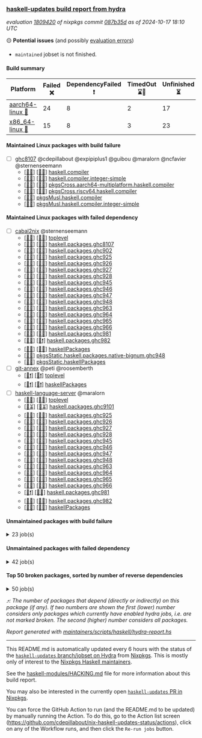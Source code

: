 ### [haskell-updates build report from hydra](https://hydra.nixos.org/jobset/nixpkgs/haskell-updates)
*evaluation [1809420](https://hydra.nixos.org/eval/1809420) of nixpkgs commit [087b35d](https://github.com/NixOS/nixpkgs/commits/087b35da82a258d470f0eff62985a5250cfdda44) as of 2024-10-17 18:10 UTC*

🟡 **Potential issues** (and possibly [evaluation errors](https://hydra.nixos.org/jobset/nixpkgs/haskell-updates))
  * `maintained` jobset is not finished.

#### Build summary

 | Platform | Failed ❌ | DependencyFailed ❗ | TimedOut ⌛🚫 | Unfinished ⏳ | Success ✅ | 
 | --- | --- | --- | --- | --- | --- | 
 | [aarch64-linux 📱](https://hydra.nixos.org/eval/1809420?filter=.aarch64-linux) | 24 | 8 | 2 | 17 | 6568 | 
 | [x86_64-linux 🐧](https://hydra.nixos.org/eval/1809420?filter=.x86_64-linux) | 15 | 8 | 3 | 23 | 6612 | 
#### Maintained Linux packages with build failure
- [ ] [ghc8107](https://hydra.nixos.org/eval/1809420?filter=ghc8107) @cdepillabout @expipiplus1 @guibou @maralorn @ncfavier @sternenseemann
  - [[📱✅]](https://hydra.nixos.org/build/275143137) [[🐧✅]](https://hydra.nixos.org/build/275133413) [haskell.compiler](https://hydra.nixos.org/eval/1809420?filter=haskell.compiler.ghc8107)
  - [[📱✅]](https://hydra.nixos.org/build/275137041) [[🐧✅]](https://hydra.nixos.org/build/275133928) [haskell.compiler.integer-simple](https://hydra.nixos.org/eval/1809420?filter=haskell.compiler.integer-simple.ghc8107)
  - [[📱✅]](https://hydra.nixos.org/build/275141601) [[🐧✅]](https://hydra.nixos.org/build/275141099) [pkgsCross.aarch64-multiplatform.haskell.compiler](https://hydra.nixos.org/eval/1809420?filter=pkgsCross.aarch64-multiplatform.haskell.compiler.ghc8107)
  - [[📱❌]](https://hydra.nixos.org/build/275134278) [[🐧❌]](https://hydra.nixos.org/build/275143167) [pkgsCross.riscv64.haskell.compiler](https://hydra.nixos.org/eval/1809420?filter=pkgsCross.riscv64.haskell.compiler.ghc8107)
  -  [[🐧✅]](https://hydra.nixos.org/build/275140069) [pkgsMusl.haskell.compiler](https://hydra.nixos.org/eval/1809420?filter=pkgsMusl.haskell.compiler.ghc8107)
  -  [[🐧✅]](https://hydra.nixos.org/build/275133022) [pkgsMusl.haskell.compiler.integer-simple](https://hydra.nixos.org/eval/1809420?filter=pkgsMusl.haskell.compiler.integer-simple.ghc8107)
#### Maintained Linux packages with failed dependency
- [ ] [cabal2nix](https://hydra.nixos.org/eval/1809420?filter=cabal2nix) @sternenseemann
  - [[📱✅]](https://hydra.nixos.org/build/275134692) [[🐧✅]](https://hydra.nixos.org/build/275144330) [toplevel](https://hydra.nixos.org/eval/1809420?filter=cabal2nix)
  - [[📱✅]](https://hydra.nixos.org/build/275139387) [[🐧✅]](https://hydra.nixos.org/build/275136993) [haskell.packages.ghc8107](https://hydra.nixos.org/eval/1809420?filter=haskell.packages.ghc8107.cabal2nix)
  - [[📱✅]](https://hydra.nixos.org/build/275135891) [[🐧✅]](https://hydra.nixos.org/build/275142346) [haskell.packages.ghc902](https://hydra.nixos.org/eval/1809420?filter=haskell.packages.ghc902.cabal2nix)
  - [[📱✅]](https://hydra.nixos.org/build/275146122) [[🐧✅]](https://hydra.nixos.org/build/275134332) [haskell.packages.ghc925](https://hydra.nixos.org/eval/1809420?filter=haskell.packages.ghc925.cabal2nix)
  - [[📱✅]](https://hydra.nixos.org/build/275141333) [[🐧✅]](https://hydra.nixos.org/build/275138245) [haskell.packages.ghc926](https://hydra.nixos.org/eval/1809420?filter=haskell.packages.ghc926.cabal2nix)
  - [[📱✅]](https://hydra.nixos.org/build/275143153) [[🐧✅]](https://hydra.nixos.org/build/275139117) [haskell.packages.ghc927](https://hydra.nixos.org/eval/1809420?filter=haskell.packages.ghc927.cabal2nix)
  - [[📱✅]](https://hydra.nixos.org/build/275134300) [[🐧✅]](https://hydra.nixos.org/build/275133298) [haskell.packages.ghc928](https://hydra.nixos.org/eval/1809420?filter=haskell.packages.ghc928.cabal2nix)
  - [[📱✅]](https://hydra.nixos.org/build/275134920) [[🐧✅]](https://hydra.nixos.org/build/275145718) [haskell.packages.ghc945](https://hydra.nixos.org/eval/1809420?filter=haskell.packages.ghc945.cabal2nix)
  - [[📱✅]](https://hydra.nixos.org/build/275138339) [[🐧✅]](https://hydra.nixos.org/build/275143262) [haskell.packages.ghc946](https://hydra.nixos.org/eval/1809420?filter=haskell.packages.ghc946.cabal2nix)
  - [[📱✅]](https://hydra.nixos.org/build/275146384) [[🐧✅]](https://hydra.nixos.org/build/275142805) [haskell.packages.ghc947](https://hydra.nixos.org/eval/1809420?filter=haskell.packages.ghc947.cabal2nix)
  - [[📱✅]](https://hydra.nixos.org/build/275145431) [[🐧✅]](https://hydra.nixos.org/build/275142919) [haskell.packages.ghc948](https://hydra.nixos.org/eval/1809420?filter=haskell.packages.ghc948.cabal2nix)
  - [[📱✅]](https://hydra.nixos.org/build/275140852) [[🐧✅]](https://hydra.nixos.org/build/275143924) [haskell.packages.ghc963](https://hydra.nixos.org/eval/1809420?filter=haskell.packages.ghc963.cabal2nix)
  - [[📱✅]](https://hydra.nixos.org/build/275136605) [[🐧✅]](https://hydra.nixos.org/build/275143999) [haskell.packages.ghc964](https://hydra.nixos.org/eval/1809420?filter=haskell.packages.ghc964.cabal2nix)
  - [[📱✅]](https://hydra.nixos.org/build/275135476) [[🐧✅]](https://hydra.nixos.org/build/275146166) [haskell.packages.ghc965](https://hydra.nixos.org/eval/1809420?filter=haskell.packages.ghc965.cabal2nix)
  - [[📱✅]](https://hydra.nixos.org/build/275146806) [[🐧✅]](https://hydra.nixos.org/build/275145910) [haskell.packages.ghc966](https://hydra.nixos.org/eval/1809420?filter=haskell.packages.ghc966.cabal2nix)
  - [[📱✅]](https://hydra.nixos.org/build/275145023) [[🐧✅]](https://hydra.nixos.org/build/275144477) [haskell.packages.ghc981](https://hydra.nixos.org/eval/1809420?filter=haskell.packages.ghc981.cabal2nix)
  - [[📱✅]](https://hydra.nixos.org/build/275146691) [[🐧❗]](https://hydra.nixos.org/build/275139988) [haskell.packages.ghc982](https://hydra.nixos.org/eval/1809420?filter=haskell.packages.ghc982.cabal2nix)
  - [[📱✅]](https://hydra.nixos.org/build/275134138) [[🐧✅]](https://hydra.nixos.org/build/275139425) [haskellPackages](https://hydra.nixos.org/eval/1809420?filter=haskellPackages.cabal2nix)
  -  [[🐧✅]](https://hydra.nixos.org/build/275139283) [pkgsStatic.haskell.packages.native-bignum.ghc948](https://hydra.nixos.org/eval/1809420?filter=pkgsStatic.haskell.packages.native-bignum.ghc948.cabal2nix)
  -  [[🐧✅]](https://hydra.nixos.org/build/275142466) [pkgsStatic.haskellPackages](https://hydra.nixos.org/eval/1809420?filter=pkgsStatic.haskellPackages.cabal2nix)
- [ ] [git-annex](https://hydra.nixos.org/eval/1809420?filter=git-annex) @peti @roosemberth
  - [[📱❗]](https://hydra.nixos.org/build/275135232) [[🐧❗]](https://hydra.nixos.org/build/275144880) [toplevel](https://hydra.nixos.org/eval/1809420?filter=git-annex)
  - [[📱❗]](https://hydra.nixos.org/build/275146007) [[🐧❗]](https://hydra.nixos.org/build/275138020) [haskellPackages](https://hydra.nixos.org/eval/1809420?filter=haskellPackages.git-annex)
- [ ] [haskell-language-server](https://hydra.nixos.org/eval/1809420?filter=haskell-language-server) @maralorn
  - [[📱✅]](https://hydra.nixos.org/build/275143224) [[🐧✅]](https://hydra.nixos.org/build/275145126) [toplevel](https://hydra.nixos.org/eval/1809420?filter=haskell-language-server)
  - [[📱⏳]](https://hydra.nixos.org/build/275522624) [[🐧⏳]](https://hydra.nixos.org/build/275522643) [haskell.packages.ghc9101](https://hydra.nixos.org/eval/1809420?filter=haskell.packages.ghc9101.haskell-language-server)
  - [[📱✅]](https://hydra.nixos.org/build/275134753) [[🐧✅]](https://hydra.nixos.org/build/275135214) [haskell.packages.ghc925](https://hydra.nixos.org/eval/1809420?filter=haskell.packages.ghc925.haskell-language-server)
  - [[📱✅]](https://hydra.nixos.org/build/275142274) [[🐧✅]](https://hydra.nixos.org/build/275135511) [haskell.packages.ghc926](https://hydra.nixos.org/eval/1809420?filter=haskell.packages.ghc926.haskell-language-server)
  - [[📱✅]](https://hydra.nixos.org/build/275133987) [[🐧✅]](https://hydra.nixos.org/build/275140445) [haskell.packages.ghc927](https://hydra.nixos.org/eval/1809420?filter=haskell.packages.ghc927.haskell-language-server)
  - [[📱✅]](https://hydra.nixos.org/build/275138048) [[🐧✅]](https://hydra.nixos.org/build/275140557) [haskell.packages.ghc928](https://hydra.nixos.org/eval/1809420?filter=haskell.packages.ghc928.haskell-language-server)
  - [[📱✅]](https://hydra.nixos.org/build/275137201) [[🐧✅]](https://hydra.nixos.org/build/275140213) [haskell.packages.ghc945](https://hydra.nixos.org/eval/1809420?filter=haskell.packages.ghc945.haskell-language-server)
  - [[📱✅]](https://hydra.nixos.org/build/275146481) [[🐧✅]](https://hydra.nixos.org/build/275133961) [haskell.packages.ghc946](https://hydra.nixos.org/eval/1809420?filter=haskell.packages.ghc946.haskell-language-server)
  - [[📱✅]](https://hydra.nixos.org/build/275146574) [[🐧✅]](https://hydra.nixos.org/build/275142399) [haskell.packages.ghc947](https://hydra.nixos.org/eval/1809420?filter=haskell.packages.ghc947.haskell-language-server)
  - [[📱✅]](https://hydra.nixos.org/build/275143814) [[🐧✅]](https://hydra.nixos.org/build/275137605) [haskell.packages.ghc948](https://hydra.nixos.org/eval/1809420?filter=haskell.packages.ghc948.haskell-language-server)
  - [[📱✅]](https://hydra.nixos.org/build/275133513) [[🐧✅]](https://hydra.nixos.org/build/275140938) [haskell.packages.ghc963](https://hydra.nixos.org/eval/1809420?filter=haskell.packages.ghc963.haskell-language-server)
  - [[📱✅]](https://hydra.nixos.org/build/275137612) [[🐧✅]](https://hydra.nixos.org/build/275138102) [haskell.packages.ghc964](https://hydra.nixos.org/eval/1809420?filter=haskell.packages.ghc964.haskell-language-server)
  - [[📱✅]](https://hydra.nixos.org/build/275135201) [[🐧✅]](https://hydra.nixos.org/build/275146938) [haskell.packages.ghc965](https://hydra.nixos.org/eval/1809420?filter=haskell.packages.ghc965.haskell-language-server)
  - [[📱✅]](https://hydra.nixos.org/build/275136745) [[🐧✅]](https://hydra.nixos.org/build/275137636) [haskell.packages.ghc966](https://hydra.nixos.org/eval/1809420?filter=haskell.packages.ghc966.haskell-language-server)
  - [[📱❗]](https://hydra.nixos.org/build/275139800) [[🐧✅]](https://hydra.nixos.org/build/275136416) [haskell.packages.ghc981](https://hydra.nixos.org/eval/1809420?filter=haskell.packages.ghc981.haskell-language-server)
  - [[📱✅]](https://hydra.nixos.org/build/275138068) [[🐧✅]](https://hydra.nixos.org/build/275134294) [haskell.packages.ghc982](https://hydra.nixos.org/eval/1809420?filter=haskell.packages.ghc982.haskell-language-server)
  - [[📱✅]](https://hydra.nixos.org/build/275134929) [[🐧✅]](https://hydra.nixos.org/build/275138372) [haskellPackages](https://hydra.nixos.org/eval/1809420?filter=haskellPackages.haskell-language-server)
#### Unmaintained packages with build failure
<details><summary>23 job(s) </summary>

- [ ] [[📱❌]](https://hydra.nixos.org/build/275133735) [[🐧❌]](https://hydra.nixos.org/build/275139962) [haskellPackages.phladiprelio-general-datatype](https://hydra.nixos.org/eval/1809420?filter=haskellPackages.phladiprelio-general-datatype)  ⤴️ 3 | 3
- [ ] [[📱❌]](https://hydra.nixos.org/build/275138479) [[🐧❌]](https://hydra.nixos.org/build/275136298) [haskellPackages.ukrainian-phonetics-basic-array](https://hydra.nixos.org/eval/1809420?filter=haskellPackages.ukrainian-phonetics-basic-array)  ⤴️ 2 | 13
- [ ] [[📱❌]](https://hydra.nixos.org/build/275136357) [[🐧❌]](https://hydra.nixos.org/build/275143090) [haskellPackages.phonetic-languages-phonetics-basics](https://hydra.nixos.org/eval/1809420?filter=haskellPackages.phonetic-languages-phonetics-basics)  ⤴️ 2 | 5
- [ ] [[📱❌]](https://hydra.nixos.org/build/275140660) [[🐧❌]](https://hydra.nixos.org/build/275138098) [haskellPackages.phonetic-languages-ukrainian-array](https://hydra.nixos.org/eval/1809420?filter=haskellPackages.phonetic-languages-ukrainian-array)  ⤴️ 1 | 3
- [ ] [[📱❌]](https://hydra.nixos.org/build/275137749) [[🐧✅]](https://hydra.nixos.org/build/275133748) [haskellPackages.nlopt-haskell](https://hydra.nixos.org/eval/1809420?filter=haskellPackages.nlopt-haskell)  ⤴️ 1 | 1
- [ ] [[📱❌]](https://hydra.nixos.org/build/275143790) [[🐧✅]](https://hydra.nixos.org/build/275139212) [haskellPackages.freetype2](https://hydra.nixos.org/eval/1809420?filter=haskellPackages.freetype2)  ⤴️ 0 | 12
- [ ] [[📱❌]](https://hydra.nixos.org/build/275144835) [[🐧✅]](https://hydra.nixos.org/build/275145197) [haskellPackages.hw-simd](https://hydra.nixos.org/eval/1809420?filter=haskellPackages.hw-simd)  ⤴️ 0 | 9
- [ ] [[📱❌]](https://hydra.nixos.org/build/275142569) [[🐧❌]](https://hydra.nixos.org/build/275141793) [haskellPackages.free-alacarte](https://hydra.nixos.org/eval/1809420?filter=haskellPackages.free-alacarte)  ⤴️ 0 | 2
- [ ] [[📱❌]](https://hydra.nixos.org/build/275135619) [[🐧✅]](https://hydra.nixos.org/build/275140417) [haskellPackages.GOST34112012-Hash](https://hydra.nixos.org/eval/1809420?filter=haskellPackages.GOST34112012-Hash) 
- [ ] [[📱❌]](https://hydra.nixos.org/build/275136420) [[🐧✅]](https://hydra.nixos.org/build/275136977) [haskellPackages.HsASA](https://hydra.nixos.org/eval/1809420?filter=haskellPackages.HsASA) 
- [ ] [[📱❌]](https://hydra.nixos.org/build/275145196) [[🐧❌]](https://hydra.nixos.org/build/275141563) [haskellPackages.github-app-token](https://hydra.nixos.org/eval/1809420?filter=haskellPackages.github-app-token) 
- [ ] [[📱❌]](https://hydra.nixos.org/build/275133904) [[🐧❌]](https://hydra.nixos.org/build/275138146) [haskellPackages.harpie](https://hydra.nixos.org/eval/1809420?filter=haskellPackages.harpie) 
- [ ] [[📱❌]](https://hydra.nixos.org/build/275133947) [[🐧❌]](https://hydra.nixos.org/build/275143966) [haskellPackages.json-to-type](https://hydra.nixos.org/eval/1809420?filter=haskellPackages.json-to-type) 
- [ ] [[📱❌]](https://hydra.nixos.org/build/275135926) [[🐧❌]](https://hydra.nixos.org/build/275140771) [haskellPackages.minion-openapi3](https://hydra.nixos.org/eval/1809420?filter=haskellPackages.minion-openapi3) 
- [ ] [[📱❌]](https://hydra.nixos.org/build/275135200) [[🐧❌]](https://hydra.nixos.org/build/275146693) [haskellPackages.mockcat](https://hydra.nixos.org/eval/1809420?filter=haskellPackages.mockcat) 
- [ ] [[📱❌]](https://hydra.nixos.org/build/275139254) [[🐧❌]](https://hydra.nixos.org/build/275145626) [haskellPackages.paseto](https://hydra.nixos.org/eval/1809420?filter=haskellPackages.paseto) 
- [ ] [[📱❌]](https://hydra.nixos.org/build/275141480) [[🐧❌]](https://hydra.nixos.org/build/275144296) [haskellPackages.polysemy-blockfrost](https://hydra.nixos.org/eval/1809420?filter=haskellPackages.polysemy-blockfrost) 
- [ ] [[📱❌]](https://hydra.nixos.org/build/275133911) [[🐧⌛🚫]](https://hydra.nixos.org/build/275134915) [haskellPackages.significant-figures](https://hydra.nixos.org/eval/1809420?filter=haskellPackages.significant-figures) 
- [ ] [[📱❌]](https://hydra.nixos.org/build/275138606) [[🐧✅]](https://hydra.nixos.org/build/275138072) [haskellPackages.simdutf](https://hydra.nixos.org/eval/1809420?filter=haskellPackages.simdutf) 
- [ ] [[📱❌]](https://hydra.nixos.org/build/275134700) [[🐧❌]](https://hydra.nixos.org/build/275140265) [haskellPackages.tasty-flaky](https://hydra.nixos.org/eval/1809420?filter=haskellPackages.tasty-flaky) 
- [ ] [[📱❌]](https://hydra.nixos.org/build/275140675) [[🐧✅]](https://hydra.nixos.org/build/275136232) [haskellPackages.tasty-papi](https://hydra.nixos.org/eval/1809420?filter=haskellPackages.tasty-papi) 
- [ ] [[📱❌]](https://hydra.nixos.org/build/275145464) [[🐧✅]](https://hydra.nixos.org/build/275135779) [haskellPackages.twobitreader](https://hydra.nixos.org/eval/1809420?filter=haskellPackages.twobitreader) 
- [ ] [[📱❌]](https://hydra.nixos.org/build/275144097) [[🐧❌]](https://hydra.nixos.org/build/275135174) [haskellPackages.yggdrasil-schema](https://hydra.nixos.org/eval/1809420?filter=haskellPackages.yggdrasil-schema) 
</details>

#### Unmaintained packages with failed dependency
<details><summary>42 job(s) </summary>

- [ ] [hpack](https://hydra.nixos.org/eval/1809420?filter=hpack)  ⤴️ 3 | 15
  - [[📱✅]](https://hydra.nixos.org/build/275143435) [[🐧✅]](https://hydra.nixos.org/build/275143537) [toplevel](https://hydra.nixos.org/eval/1809420?filter=hpack)
  - [[📱✅]](https://hydra.nixos.org/build/275142702) [[🐧✅]](https://hydra.nixos.org/build/275138717) [haskell.packages.ghc8107](https://hydra.nixos.org/eval/1809420?filter=haskell.packages.ghc8107.hpack)
  - [[📱✅]](https://hydra.nixos.org/build/275133345) [[🐧✅]](https://hydra.nixos.org/build/275145735) [haskell.packages.ghc902](https://hydra.nixos.org/eval/1809420?filter=haskell.packages.ghc902.hpack)
  - [[📱✅]](https://hydra.nixos.org/build/275136739) [[🐧✅]](https://hydra.nixos.org/build/275146082) [haskell.packages.ghc925](https://hydra.nixos.org/eval/1809420?filter=haskell.packages.ghc925.hpack)
  - [[📱✅]](https://hydra.nixos.org/build/275134847) [[🐧✅]](https://hydra.nixos.org/build/275139310) [haskell.packages.ghc926](https://hydra.nixos.org/eval/1809420?filter=haskell.packages.ghc926.hpack)
  - [[📱✅]](https://hydra.nixos.org/build/275146369) [[🐧✅]](https://hydra.nixos.org/build/275144995) [haskell.packages.ghc927](https://hydra.nixos.org/eval/1809420?filter=haskell.packages.ghc927.hpack)
  - [[📱✅]](https://hydra.nixos.org/build/275134987) [[🐧✅]](https://hydra.nixos.org/build/275142922) [haskell.packages.ghc928](https://hydra.nixos.org/eval/1809420?filter=haskell.packages.ghc928.hpack)
  - [[📱✅]](https://hydra.nixos.org/build/275138559) [[🐧✅]](https://hydra.nixos.org/build/275142264) [haskell.packages.ghc945](https://hydra.nixos.org/eval/1809420?filter=haskell.packages.ghc945.hpack)
  - [[📱✅]](https://hydra.nixos.org/build/275143107) [[🐧✅]](https://hydra.nixos.org/build/275136403) [haskell.packages.ghc946](https://hydra.nixos.org/eval/1809420?filter=haskell.packages.ghc946.hpack)
  - [[📱✅]](https://hydra.nixos.org/build/275139012) [[🐧✅]](https://hydra.nixos.org/build/275136484) [haskell.packages.ghc947](https://hydra.nixos.org/eval/1809420?filter=haskell.packages.ghc947.hpack)
  - [[📱✅]](https://hydra.nixos.org/build/275137771) [[🐧✅]](https://hydra.nixos.org/build/275143720) [haskell.packages.ghc948](https://hydra.nixos.org/eval/1809420?filter=haskell.packages.ghc948.hpack)
  - [[📱✅]](https://hydra.nixos.org/build/275144009) [[🐧✅]](https://hydra.nixos.org/build/275134935) [haskell.packages.ghc963](https://hydra.nixos.org/eval/1809420?filter=haskell.packages.ghc963.hpack)
  - [[📱✅]](https://hydra.nixos.org/build/275145954) [[🐧✅]](https://hydra.nixos.org/build/275133795) [haskell.packages.ghc964](https://hydra.nixos.org/eval/1809420?filter=haskell.packages.ghc964.hpack)
  - [[📱✅]](https://hydra.nixos.org/build/275140212) [[🐧✅]](https://hydra.nixos.org/build/275145995) [haskell.packages.ghc965](https://hydra.nixos.org/eval/1809420?filter=haskell.packages.ghc965.hpack)
  - [[📱✅]](https://hydra.nixos.org/build/275145030) [[🐧✅]](https://hydra.nixos.org/build/275138641) [haskell.packages.ghc966](https://hydra.nixos.org/eval/1809420?filter=haskell.packages.ghc966.hpack)
  - [[📱✅]](https://hydra.nixos.org/build/275133197) [[🐧✅]](https://hydra.nixos.org/build/275142306) [haskell.packages.ghc981](https://hydra.nixos.org/eval/1809420?filter=haskell.packages.ghc981.hpack)
  - [[📱✅]](https://hydra.nixos.org/build/275136980) [[🐧❗]](https://hydra.nixos.org/build/275137357) [haskell.packages.ghc982](https://hydra.nixos.org/eval/1809420?filter=haskell.packages.ghc982.hpack)
  - [[📱✅]](https://hydra.nixos.org/build/275133621) [[🐧✅]](https://hydra.nixos.org/build/275134543) [haskellPackages](https://hydra.nixos.org/eval/1809420?filter=haskellPackages.hpack)
- [ ] [hoogle](https://hydra.nixos.org/eval/1809420?filter=hoogle)  ⤴️ 1 | 5
  - [[📱❗]](https://hydra.nixos.org/build/275144907) [[🐧✅]](https://hydra.nixos.org/build/275134582) [haskell.packages.ghc8107](https://hydra.nixos.org/eval/1809420?filter=haskell.packages.ghc8107.hoogle)
  - [[📱✅]](https://hydra.nixos.org/build/275145588) [[🐧✅]](https://hydra.nixos.org/build/275134825) [haskell.packages.ghc902](https://hydra.nixos.org/eval/1809420?filter=haskell.packages.ghc902.hoogle)
  - [[📱✅]](https://hydra.nixos.org/build/275139643) [[🐧✅]](https://hydra.nixos.org/build/275133213) [haskell.packages.ghc925](https://hydra.nixos.org/eval/1809420?filter=haskell.packages.ghc925.hoogle)
  - [[📱✅]](https://hydra.nixos.org/build/275143985) [[🐧✅]](https://hydra.nixos.org/build/275144275) [haskell.packages.ghc926](https://hydra.nixos.org/eval/1809420?filter=haskell.packages.ghc926.hoogle)
  - [[📱✅]](https://hydra.nixos.org/build/275144395) [[🐧✅]](https://hydra.nixos.org/build/275144592) [haskell.packages.ghc927](https://hydra.nixos.org/eval/1809420?filter=haskell.packages.ghc927.hoogle)
  - [[📱✅]](https://hydra.nixos.org/build/275135309) [[🐧✅]](https://hydra.nixos.org/build/275139286) [haskell.packages.ghc928](https://hydra.nixos.org/eval/1809420?filter=haskell.packages.ghc928.hoogle)
  - [[📱✅]](https://hydra.nixos.org/build/275136249) [[🐧✅]](https://hydra.nixos.org/build/275134426) [haskell.packages.ghc945](https://hydra.nixos.org/eval/1809420?filter=haskell.packages.ghc945.hoogle)
  - [[📱✅]](https://hydra.nixos.org/build/275134465) [[🐧✅]](https://hydra.nixos.org/build/275136708) [haskell.packages.ghc946](https://hydra.nixos.org/eval/1809420?filter=haskell.packages.ghc946.hoogle)
  - [[📱✅]](https://hydra.nixos.org/build/275134741) [[🐧✅]](https://hydra.nixos.org/build/275146648) [haskell.packages.ghc947](https://hydra.nixos.org/eval/1809420?filter=haskell.packages.ghc947.hoogle)
  - [[📱✅]](https://hydra.nixos.org/build/275137293) [[🐧✅]](https://hydra.nixos.org/build/275137383) [haskell.packages.ghc948](https://hydra.nixos.org/eval/1809420?filter=haskell.packages.ghc948.hoogle)
  - [[📱✅]](https://hydra.nixos.org/build/275144311) [[🐧✅]](https://hydra.nixos.org/build/275144889) [haskell.packages.ghc963](https://hydra.nixos.org/eval/1809420?filter=haskell.packages.ghc963.hoogle)
  - [[📱✅]](https://hydra.nixos.org/build/275137042) [[🐧✅]](https://hydra.nixos.org/build/275135390) [haskell.packages.ghc964](https://hydra.nixos.org/eval/1809420?filter=haskell.packages.ghc964.hoogle)
  - [[📱✅]](https://hydra.nixos.org/build/275143465) [[🐧✅]](https://hydra.nixos.org/build/275142848) [haskell.packages.ghc965](https://hydra.nixos.org/eval/1809420?filter=haskell.packages.ghc965.hoogle)
  - [[📱✅]](https://hydra.nixos.org/build/275141125) [[🐧✅]](https://hydra.nixos.org/build/275137566) [haskell.packages.ghc966](https://hydra.nixos.org/eval/1809420?filter=haskell.packages.ghc966.hoogle)
  - [[📱✅]](https://hydra.nixos.org/build/275141860) [[🐧✅]](https://hydra.nixos.org/build/275143553) [haskell.packages.ghc981](https://hydra.nixos.org/eval/1809420?filter=haskell.packages.ghc981.hoogle)
  - [[📱✅]](https://hydra.nixos.org/build/275137180) [[🐧❗]](https://hydra.nixos.org/build/275141367) [haskell.packages.ghc982](https://hydra.nixos.org/eval/1809420?filter=haskell.packages.ghc982.hoogle)
  - [[📱✅]](https://hydra.nixos.org/build/275145168) [[🐧✅]](https://hydra.nixos.org/build/275141042) [haskellPackages](https://hydra.nixos.org/eval/1809420?filter=haskellPackages.hoogle)
- [ ] [[📱❗]](https://hydra.nixos.org/build/275136451) [[🐧❗]](https://hydra.nixos.org/build/275141544) [haskellPackages.phladiprelio-general-shared](https://hydra.nixos.org/eval/1809420?filter=haskellPackages.phladiprelio-general-shared)  ⤴️ 1 | 1
- [ ] [[📱❗]](https://hydra.nixos.org/build/275135260) [[🐧❗]](https://hydra.nixos.org/build/275146103) [haskellPackages.phladiprelio-ukrainian-shared](https://hydra.nixos.org/eval/1809420?filter=haskellPackages.phladiprelio-ukrainian-shared)  ⤴️ 1 | 1
- [ ] [[📱❗]](https://hydra.nixos.org/build/275132822) [[🐧✅]](https://hydra.nixos.org/build/275133736) [haskellPackages.hmatrix-nlopt](https://hydra.nixos.org/eval/1809420?filter=haskellPackages.hmatrix-nlopt) 
- [ ] [[📱❗]](https://hydra.nixos.org/build/275139154) [[🐧❗]](https://hydra.nixos.org/build/275133109) [haskellPackages.phladiprelio-general-simple](https://hydra.nixos.org/eval/1809420?filter=haskellPackages.phladiprelio-general-simple) 
- [ ] [[📱❗]](https://hydra.nixos.org/build/275139053) [[🐧❗]](https://hydra.nixos.org/build/275133589) [haskellPackages.phladiprelio-ukrainian-simple](https://hydra.nixos.org/eval/1809420?filter=haskellPackages.phladiprelio-ukrainian-simple) 
</details>

#### Top 50 broken packages, sorted by number of reverse dependencies
<details><summary>50 job(s) </summary>

[gogol-core](https://packdeps.haskellers.com/reverse/gogol-core) ⤴️ 184  
[haskell98](https://packdeps.haskellers.com/reverse/haskell98) ⤴️ 152  
[failure](https://packdeps.haskellers.com/reverse/failure) ⤴️ 72  
[enumerator](https://packdeps.haskellers.com/reverse/enumerator) ⤴️ 56  
[connection](https://packdeps.haskellers.com/reverse/connection) ⤴️ 53  
[util](https://packdeps.haskellers.com/reverse/util) ⤴️ 49  
[derive](https://packdeps.haskellers.com/reverse/derive) ⤴️ 48  
[web-routes](https://packdeps.haskellers.com/reverse/web-routes) ⤴️ 43  
[accelerate](https://packdeps.haskellers.com/reverse/accelerate) ⤴️ 42  
[syb-with-class](https://packdeps.haskellers.com/reverse/syb-with-class) ⤴️ 42  
[MonadCatchIO-transformers](https://packdeps.haskellers.com/reverse/MonadCatchIO-transformers) ⤴️ 41  
[TypeCompose](https://packdeps.haskellers.com/reverse/TypeCompose) ⤴️ 41  
[PrimitiveArray](https://packdeps.haskellers.com/reverse/PrimitiveArray) ⤴️ 35  
[crypto-random](https://packdeps.haskellers.com/reverse/crypto-random) ⤴️ 35  
[rank1dynamic](https://packdeps.haskellers.com/reverse/rank1dynamic) ⤴️ 33  
[dual](https://packdeps.haskellers.com/reverse/dual) ⤴️ 32  
[hsp](https://packdeps.haskellers.com/reverse/hsp) ⤴️ 32  
[distributed-static](https://packdeps.haskellers.com/reverse/distributed-static) ⤴️ 31  
[language-ecmascript](https://packdeps.haskellers.com/reverse/language-ecmascript) ⤴️ 31  
[distributed-process](https://packdeps.haskellers.com/reverse/distributed-process) ⤴️ 30  
[iteratee](https://packdeps.haskellers.com/reverse/iteratee) ⤴️ 29  
[polysemy-time](https://packdeps.haskellers.com/reverse/polysemy-time) ⤴️ 29  
[composite-base](https://packdeps.haskellers.com/reverse/composite-base) ⤴️ 28  
[polysemy-resume](https://packdeps.haskellers.com/reverse/polysemy-resume) ⤴️ 28  
[polysemy-conc](https://packdeps.haskellers.com/reverse/polysemy-conc) ⤴️ 27  
[regexpr](https://packdeps.haskellers.com/reverse/regexpr) ⤴️ 27  
[crypto-numbers](https://packdeps.haskellers.com/reverse/crypto-numbers) ⤴️ 25  
[either-unwrap](https://packdeps.haskellers.com/reverse/either-unwrap) ⤴️ 25  
[polysemy-log](https://packdeps.haskellers.com/reverse/polysemy-log) ⤴️ 25  
[HList](https://packdeps.haskellers.com/reverse/HList) ⤴️ 24  
[web-routes-th](https://packdeps.haskellers.com/reverse/web-routes-th) ⤴️ 24  
[Crypto](https://packdeps.haskellers.com/reverse/Crypto) ⤴️ 22  
[crypto-pubkey](https://packdeps.haskellers.com/reverse/crypto-pubkey) ⤴️ 22  
[haskelldb](https://packdeps.haskellers.com/reverse/haskelldb) ⤴️ 22  
[wxdirect](https://packdeps.haskellers.com/reverse/wxdirect) ⤴️ 22  
[BiobaseTypes](https://packdeps.haskellers.com/reverse/BiobaseTypes) ⤴️ 21  
[alg](https://packdeps.haskellers.com/reverse/alg) ⤴️ 21  
[mmsyn2](https://packdeps.haskellers.com/reverse/mmsyn2) ⤴️ 21  
[userid](https://packdeps.haskellers.com/reverse/userid) ⤴️ 21  
[wxc](https://packdeps.haskellers.com/reverse/wxc) ⤴️ 21  
[biocore](https://packdeps.haskellers.com/reverse/biocore) ⤴️ 20  
[reform](https://packdeps.haskellers.com/reverse/reform) ⤴️ 20  
[wxcore](https://packdeps.haskellers.com/reverse/wxcore) ⤴️ 20  
[attoparsec-enumerator](https://packdeps.haskellers.com/reverse/attoparsec-enumerator) ⤴️ 19  
[bytestring-show](https://packdeps.haskellers.com/reverse/bytestring-show) ⤴️ 19  
[cprng-aes](https://packdeps.haskellers.com/reverse/cprng-aes) ⤴️ 19  
[fay](https://packdeps.haskellers.com/reverse/fay) ⤴️ 19  
[harp](https://packdeps.haskellers.com/reverse/harp) ⤴️ 19  
[hsx2hs](https://packdeps.haskellers.com/reverse/hsx2hs) ⤴️ 19  
[incipit](https://packdeps.haskellers.com/reverse/incipit) ⤴️ 19  
</details>


*⤴️: The number of packages that depend (directly or indirectly) on this package (if any). If two numbers are shown the first (lower) number considers only packages which currently have enabled hydra jobs, i.e. are not marked broken. The second (higher) number considers all packages.*

*Report generated with [maintainers/scripts/haskell/hydra-report.hs](https://github.com/NixOS/nixpkgs/blob/haskell-updates/maintainers/scripts/haskell/hydra-report.hs)*


----------------------------------------------------------------------

This README.md is automatically updated every 6 hours with the status of the
[`haskell-updates` branch/jobset on Hydra](https://hydra.nixos.org/jobset/nixpkgs/haskell-updates)
from [Nixpkgs](https://github.com/NixOS/nixpkgs).  This is mostly only of
interest to the [Nixpkgs Haskell maintainers](https://github.com/orgs/NixOS/teams/haskell).

See the
[haskell-modules/HACKING.md](https://github.com/NixOS/nixpkgs/blob/haskell-updates/pkgs/development/haskell-modules/HACKING.md)
file for more information about this build report.

You may also be interested in the currently open
[`haskell-updates` PR in Nixpkgs](https://github.com/nixos/nixpkgs/pulls?q=is%3Apr+is%3Aopen+head%3Ahaskell-updates).

You can force the GitHub Action to run (and the README.md to be updated) by
manually running the Action.  To do this, go to the Action list screen
(https://github.com/cdepillabout/nix-haskell-updates-status/actions),
click on any of the Workflow runs, and then click the `Re-run jobs` button.
